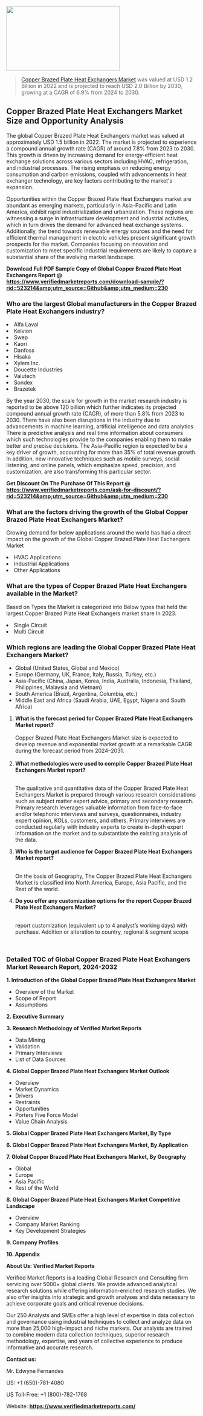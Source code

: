 <img src="https://ffe5etoiles.com/wp-content/uploads/2024/12/MST1-300x171.png" alt="" width="300" height="171" class="alignnone size-medium wp-image-20088" /><blockquote><p><p><a href="https://www.verifiedmarketreports.com/download-sample/?rid=523214&utm_source=Github&utm_medium=230" target="_blank">Copper Brazed Plate Heat Exchangers Market</a> was valued at USD 1.2 Billion in 2022 and is projected to reach USD 2.0 Billion by 2030, growing at a CAGR of 6.9% from 2024 to 2030.</p></blockquote><p><h2>Copper Brazed Plate Heat Exchangers Market Size and Opportunity Analysis</h2> <p>The global Copper Brazed Plate Heat Exchangers market was valued at approximately USD 1.5 billion in 2022. The market is projected to experience a compound annual growth rate (CAGR) of around 7.8% from 2023 to 2030. This growth is driven by increasing demand for energy-efficient heat exchange solutions across various sectors including HVAC, refrigeration, and industrial processes. The rising emphasis on reducing energy consumption and carbon emissions, coupled with advancements in heat exchanger technology, are key factors contributing to the market's expansion.</p> <p>Opportunities within the Copper Brazed Plate Heat Exchangers market are abundant as emerging markets, particularly in Asia-Pacific and Latin America, exhibit rapid industrialization and urbanization. These regions are witnessing a surge in infrastructure development and industrial activities, which in turn drives the demand for advanced heat exchange systems. Additionally, the trend towards renewable energy sources and the need for efficient thermal management in electric vehicles present significant growth prospects for the market. Companies focusing on innovation and customization to meet specific industrial requirements are likely to capture a substantial share of the evolving market landscape.</p> </p><p class=""><strong>Download Full PDF Sample Copy of Global Copper Brazed Plate Heat Exchangers Report @ <a href="https://www.verifiedmarketreports.com/download-sample/?rid=523214&amp;utm_source=Github&amp;utm_medium=230" target="_blank">https://www.verifiedmarketreports.com/download-sample/?rid=523214&amp;utm_source=Github&amp;utm_medium=230</a></strong></p><h3 id="" class="">Who are the largest Global manufacturers in the Copper Brazed Plate Heat Exchangers industry?</h3><p><li>Alfa Laval</li><li> Kelvion</li><li> Swep</li><li> Kaori</li><li> Danfoss</li><li> Hisaka</li><li> Xylem Inc.</li><li> Doucette Industries</li><li> Valutech</li><li> Sondex</li><li> Brazetek</li></p><div class=""><div class="" dir="" data-message-author-role="" data-message-id="" data-message-model-slug=""><div class=""><div class=""><div class=""><div class="" dir="" data-message-author-role="" data-message-id="" data-message-model-slug=""><div class=""><div class=""><p>By the year 2030, the scale for growth in the market research industry is reported to be above 120 billion which further indicates its projected compound annual growth rate (CAGR), of more than 5.8% from 2023 to 2030. There have also been disruptions in the industry due to advancements in machine learning, artificial intelligence and data analytics There is predictive analysis and real time information about consumers which such technologies provide to the companies enabling them to make better and precise decisions. The Asia-Pacific region is expected to be a key driver of growth, accounting for more than 35% of total revenue growth. In addition, new innovative techniques such as mobile surveys, social listening, and online panels, which emphasize speed, precision, and customization, are also transforming this particular sector.</p><p><strong>Get Discount On The Purchase Of This Report @&nbsp; <a href="https://www.verifiedmarketreports.com/ask-for-discount/?rid=523214&amp;utm_source=Github&amp;utm_medium=230" target="_blank">https://www.verifiedmarketreports.com/ask-for-discount/?rid=523214&amp;utm_source=Github&amp;utm_medium=230</a></strong></p></div></div></div></div></div></div></div></div><h3 id="" class="">What are the factors driving the growth of the Global Copper Brazed Plate Heat Exchangers Market?</h3><p id="" class="">Growing demand for below applications around the world has had a direct impact on the growth of the Global Copper Brazed Plate Heat Exchangers Market</p><p id="" class=""><li>HVAC Applications</li><li> Industrial Applications</li><li> Other Applications</li></p><h3 id="" class="">What are the types of Copper Brazed Plate Heat Exchangers available in the Market?</h3><p id="" class="">Based on Types the Market is categorized into Below types that held the largest Copper Brazed Plate Heat Exchangers market share In 2023.</p><p id="" class=""><li>Single Circuit</li><li> Multi Circuit</li></p><h3 id="" class="">Which regions are leading the Global Copper Brazed Plate Heat Exchangers Market?</h3><ul><li>Global (United States, Global and Mexico)</li><li>Europe (Germany, UK, France, Italy, Russia, Turkey, etc.)</li><li>Asia-Pacific (China, Japan, Korea, India, Australia, Indonesia, Thailand, Philippines, Malaysia and Vietnam)</li><li>South America (Brazil, Argentina, Columbia, etc.)</li><li>Middle East and Africa (Saudi Arabia, UAE, Egypt, Nigeria and South Africa)</li></ul><p><ol><li><strong>What is the forecast period for Copper Brazed Plate Heat Exchangers Market report?<br /></strong><br /><span data-sheets-root="1" data-sheets-value="{&quot;1&quot;:2,&quot;2&quot;:&quot;XXXX size is expected to develop revenue and exponential market growth at a remarkable CAGR during the forecast period from 2024&ndash;2030.&quot;}" data-sheets-userformat="{&quot;2&quot;:12674,&quot;4&quot;:{&quot;1&quot;:2,&quot;2&quot;:16776960},&quot;10&quot;:2,&quot;11&quot;:0,&quot;15&quot;:&quot;Arial&quot;,&quot;16&quot;:12}">Copper Brazed Plate Heat Exchangers Market size is expected to develop revenue and exponential market growth at a remarkable CAGR during the forecast period from 2024&ndash;2031.</span><br /><br /></li><li><strong>What methodologies were used to compile Copper Brazed Plate Heat Exchangers Market report?<br /><br /></strong><p>The qualitative and quantitative data of the&nbsp;Copper Brazed Plate Heat Exchangers Market is prepared through various research considerations such as subject matter expert advice, primary and secondary research. Primary research leverages valuable information from face-to-face and/or telephonic interviews and surveys, questionnaires, industry expert opinion, KOLs, customers, and others. Primary interviews are conducted regularly with industry experts to create in-depth expert information on the market and to substantiate the existing analysis of the data.&nbsp;</p></li><li><strong>Who is the target audience for Copper Brazed Plate Heat Exchangers Market report?<br /><br /></strong><p>On the basis of Geography, The&nbsp;Copper Brazed Plate Heat Exchangers Market is classified into North America, Europe, Asia Pacific, and the Rest of the world.</p></li><li><strong>Do you offer any customization options for the report Copper Brazed Plate Heat Exchangers Market?<br /><br /></strong><p>report customization (equivalent up to 4 analyst&rsquo;s working days) with purchase. Addition or alteration to country, regional &amp; segment scope</p><p>&nbsp;</p></li></ol></p><h3 id="" class="">Detailed TOC of Global Copper Brazed Plate Heat Exchangers Market Research Report, 2024-2032</h3><p id="" class=""><strong>1. Introduction of the Global Copper Brazed Plate Heat Exchangers Market</strong></p><ul><li>Overview of the Market</li><li>Scope of Report</li><li>Assumptions</li></ul><p id="" class=""><strong>2. Executive Summary</strong></p><p id="" class=""><strong>3. Research Methodology of&nbsp;Verified Market Reports</strong></p><ul><li>Data Mining</li><li>Validation</li><li>Primary Interviews</li><li>List of Data Sources</li></ul><p id="" class=""><strong>4. Global Copper Brazed Plate Heat Exchangers Market Outlook</strong></p><ul><li>Overview</li><li>Market Dynamics</li><li>Drivers</li><li>Restraints</li><li>Opportunities</li><li>Porters Five Force Model</li><li>Value Chain Analysis</li></ul><p id="" class=""><strong>5. Global Copper Brazed Plate Heat Exchangers Market, By&nbsp;Type</strong></p><p id="" class=""><strong>6. Global Copper Brazed Plate Heat Exchangers Market, By Application</strong></p><p id="" class=""><strong>7. Global Copper Brazed Plate Heat Exchangers Market, By Geography</strong></p><ul><li>Global</li><li>Europe</li><li>Asia Pacific</li><li>Rest of the World</li></ul><p id="" class=""><strong>8. Global Copper Brazed Plate Heat Exchangers Market Competitive Landscape</strong></p><ul><li>Overview</li><li>Company Market Ranking</li><li>Key Development Strategies</li></ul><p id="" class=""><strong>9. Company Profiles</strong></p><p id="" class=""><strong>10. Appendix</strong></p><p id="" class=""><strong>About Us: Verified Market Reports</strong></p><p id="" class="">Verified Market Reports is a leading Global Research and Consulting firm servicing over 5000+ global clients. We provide advanced analytical research solutions while offering information-enriched research studies. We also offer insights into strategic and growth analyses and data necessary to achieve corporate goals and critical revenue decisions.</p><p id="" class="">Our 250 Analysts and SMEs offer a high level of expertise in data collection and governance using industrial techniques to collect and analyze data on more than 25,000 high-impact and niche markets. Our analysts are trained to combine modern data collection techniques, superior research methodology, expertise, and years of collective experience to produce informative and accurate research.</p><p id="" class=""><strong>Contact us:</strong></p><p id="" class="">Mr. Edwyne Fernandes</p><p id="" class="">US: +1 (650)-781-4080</p><p id="" class="">US Toll-Free: +1 (800)-782-1768</p><p id="" class="">Website: <a target="" data-test-app-aware-link=""><strong>https://www.verifiedmarketreports.com/</strong></a></p>
